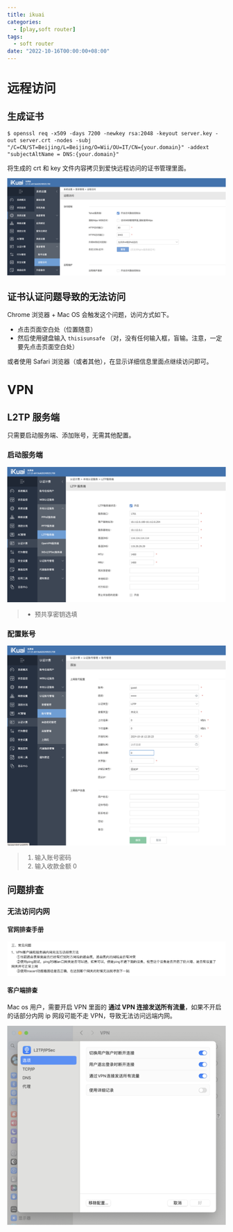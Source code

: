 ```yaml
---
title: ikuai
categories: 
  - [play,soft router]
tags:
  - soft router
date: "2022-10-16T00:00:00+08:00"
---
```


# 远程访问

## 生成证书

```shell
$ openssl req -x509 -days 7200 -newkey rsa:2048 -keyout server.key -out server.crt -nodes -subj "/C=CN/ST=Beijing/L=Beijing/O=Wii/OU=IT/CN={your.domain}" -addext "subjectAltName = DNS:{your.domain}"
```

将生成的 crt 和 key 文件内容拷贝到爱快远程访问的证书管理里面。

![image-20241016122718014](ikuai/image-20241016122718014.png)

## 证书认证问题导致的无法访问

Chrome 浏览器 + Mac OS 会触发这个问题，访问方式如下。

- 点击页面空白处（位置随意）
- 然后使用键盘输入 `thisisunsafe` （对，没有任何输入框，盲输。注意，一定要先点击页面空白处）

或者使用 Safari 浏览器（或者其他），在显示详细信息里面点继续访问即可。

# VPN

## L2TP 服务端

只需要启动服务端、添加账号，无需其他配置。

### 启动服务端

![image-20241016121909165](ikuai/image-20241016121909165.png)

> - 预共享密钥选填

### 配置账号

![image-20241016122101208](ikuai/image-20241016122101208.png)

> 1. 输入账号密码
> 2. 输入收款金额 0

## 问题排查

### 无法访问内网

#### 官网排查手册

![image-20241016122215464](ikuai/image-20241016122215464.png)

#### 客户端排查

Mac os 用户，需要开启 VPN 里面的 **通过 VPN 连接发送所有流量**，如果不开启的话部分内网 ip 网段可能不走 VPN，导致无法访问远端内网。

![image-20241016122318114](ikuai/image-20241016122318114.png)